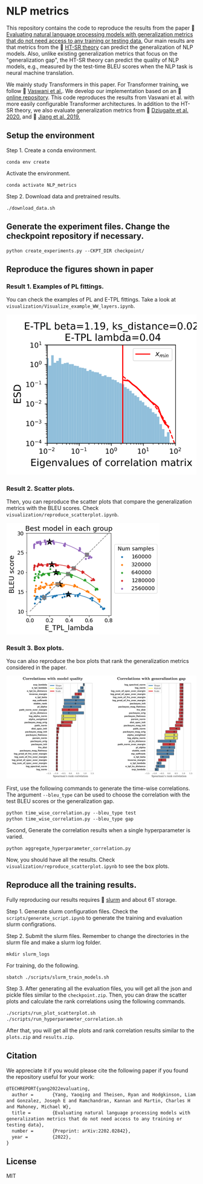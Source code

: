 # NLP metrics
This repository contains the code to reproduce the results from the paper :link: [Evaluating natural language processing models with generalization metrics that do not need access to any training or testing data.](https://arxiv.org/pdf/2202.02842.pdf) Our main results are that metrics from the :link: [HT-SR theory](https://github.com/CalculatedContent/WeightWatcher) can predict the generalization of NLP models. Also, unlike existing generalization metrics that focus on the "generalization gap", the HT-SR theory can predict the quality of NLP models, e.g., measured by the test-time BLEU scores when the NLP task is neural machine translation.

We mainly study Transformers in this paper. For Transformer training, we follow :link: [Vaswani et al.](https://arxiv.org/abs/1706.03762). We develop our implementation based on an :link: [online repository](https://github.com/gordicaleksa/pytorch-original-transformer). This code reproduces the results from Vaswani et al. with more easily configurable Transformer architectures. In addition to the HT-SR theory, we also evaluate generalization metrics from :link: [Dziugaite et al. 2020.](https://proceedings.neurips.cc/paper/2020/file/86d7c8a08b4aaa1bc7c599473f5dddda-Paper.pdf) and :link: [Jiang et al. 2019.](https://arxiv.org/abs/1912.02178)

## Setup the environment

Step 1. Create a conda environment.
```
conda env create
```
Activate the environment.
```
conda activate NLP_metrics
```

Step 2. Download data and pretrained results.
```
./download_data.sh
```

## Generate the experiment files. Change the checkpoint repository if necessary.
```
python create_experiments.py --CKPT_DIR checkpoint/
```

## Reproduce the figures shown in paper

### Result 1. Examples of PL fittings.

You can check the examples of PL and E-TPL fittings. Take a look at `visualization/Visualize_example_WW_layers.ipynb`.

![Block](visualization/TPL_vs_PL_mediocre.png)

### Result 2. Scatter plots.

Then, you can reproduce the scatter plots that compare the generalization metrics with the BLEU scores. Check `visualization/reproduce_scatterplot.ipynb`.

![Block](visualization/Best_ETPL_Lambda.png)

### Result 3. Box plots.

You can also reproduce the box plots that rank the generalization metrics considered in the paper. 

![Block](visualization/Model_quality_vs_generalization_gap.png)

First, use the following commands to generate the time-wise correlations. The argument `--bleu_type` can be used to choose the correlation with the test BLEU scores or the generalization gap.
```
python time_wise_correlation.py --bleu_type test
python time_wise_correlation.py --bleu_type gap
```

Second, Generate the correlation results when a single hyperparameter is varied.
```
python aggregate_hyperparameter_correlation.py
```

Now, you should have all the results. Check `visualization/reproduce_scatterplot.ipynb` to see the box plots.

## Reproduce all the training results.

Fully reproducing our results requires :link: [slurm](https://slurm.schedmd.com/) and about 6T storage.

Step 1. Generate slurm configuration files. Check the `scripts/generate_script.ipynb` to generate the training and evaluation slurm configrations.

Step 2. Submit the slurm files. Remember to change the directories in the slurm file and make a slurm log folder.
```
mkdir slurm_logs
```

For training, do the following.
```
sbatch ./scripts/slurm_train_models.sh
```
Step 3. After generating all the evaluation files, you will get all the json and pickle files similar to the `checkpoint.zip`. Then, you can draw the scatter plots and calculate the rank correlations using the following commands.
```
./scripts/run_plot_scatterplot.sh
./scripts/run_hyperparameter_correlation.sh
```
After that, you will get all the plots and rank correlation results similar to the `plots.zip` and `results.zip`.

## Citation

We appreciate it if you would please cite the following paper if you found the repository useful for your work:

```
@TECHREPORT{yang2022evaluating,
  author =       {Yang, Yaoqing and Theisen, Ryan and Hodgkinson, Liam and Gonzalez, Joseph E and Ramchandran, Kannan and Martin, Charles H and Mahoney, Michael W},
  title =        {Evaluating natural language processing models with generalization metrics that do not need access to any training or testing data},
  number =       {Preprint: arXiv:2202.02842},
  year =         {2022},
}
```

License
----

MIT